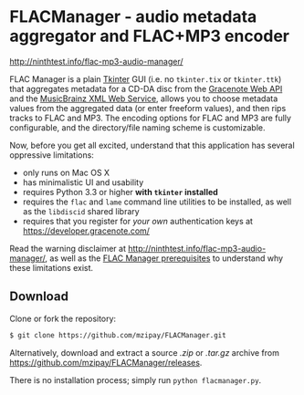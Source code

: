 # FLACManager - audio metadata aggregator and FLAC+MP3 encoder

http://ninthtest.info/flac-mp3-audio-manager/

FLAC Manager is a plain [Tkinter](http://tkinter.unpythonic.net/wiki/) GUI
(i.e. no `tkinter.tix` or `tkinter.ttk`) that aggregates metadata for a CD-DA
disc from the [Gracenote Web API](https://developer.gracenote.com/web-api) and
the
[MusicBrainz XML Web Service](http://musicbrainz.org/doc/Development/XML_Web_Service/Version_2),
allows you to choose metadata values from the aggregated data (or enter
freeform values), and then rips tracks to FLAC and MP3. The encoding options
for FLAC and MP3 are fully configurable, and the directory/file naming scheme
is customizable.

Now, before you get all excited, understand that this application has several
oppressive limitations:

* only runs on Mac OS X
* has minimalistic UI and usability
* requires Python 3.3 or higher **with `tkinter` installed**
* requires the `flac` and `lame` command line utilities to be installed, as
  well as the `libdiscid` shared library
* requires that you register for *your own* authentication keys at
  https://developer.gracenote.com/

Read the warning disclaimer at http://ninthtest.info/flac-mp3-audio-manager/,
as well as the
[FLAC Manager prerequisites](http://ninthtest.info/flac-mp3-audio-manager/prerequisites.html)
to understand why these limitations exist.

## Download

Clone or fork the repository:

```bash
$ git clone https://github.com/mzipay/FLACManager.git
```

Alternatively, download and extract a source _.zip_ or _.tar.gz_ archive from
https://github.com/mzipay/FLACManager/releases.

There is no installation process; simply run `python flacmanager.py`.

